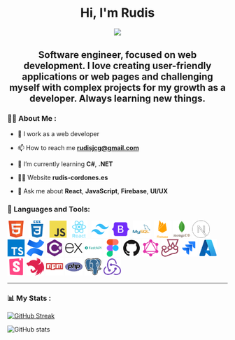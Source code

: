 
<div align='center'>
  
<h1 align='center'>Hi, I'm Rudis</h1>
<img src="https://github.com/krakatua/krakatua/assets/82242977/5d027a0f-59bd-4903-a909-f914f7e68f3e" width="full"/>

<h2 align='center'>Software engineer, focused on web development. I love creating user-friendly applications or web pages and challenging myself with complex projects for my growth as a developer. Always learning new things.</h2>

</div>


### 👨‍💻 About Me :

- 📝 I work as a web developer

- 📫 How to reach me **rudisjcg@gmail.com**

- 🌱 I’m currently learning **C#**, **.NET**

- 👨‍💻 Website **rudis-cordones.es** 

- 💬 Ask me about **React**, **JavaScript**, **Firebase**, **UI/UX**


<div align="left">
    <h3>🔨 Languages and Tools:</h3>
    <div>
        <img src="https://github.com/devicons/devicon/blob/master/icons/html5/html5-original.svg" title="HTML5" alt="HTML" width="40" height="40"/>&nbsp;
        <img src="https://github.com/devicons/devicon/blob/master/icons/css3/css3-plain-wordmark.svg"  title="CSS3" alt="CSS" width="40" height="40"/>&nbsp;
        <img src="https://github.com/devicons/devicon/blob/master/icons/javascript/javascript-original.svg" title="JavaScript" alt="JavaScript" width="40" height="40"/>&nbsp;
        <img src="https://github.com/devicons/devicon/blob/master/icons/react/react-original-wordmark.svg" title="React" alt="React" width="40" height="40"/>&nbsp;
       <img src="https://github.com/devicons/devicon/blob/master/icons/tailwindcss/tailwindcss-plain.svg" title="React" alt="React" width="40" height="40"/>&nbsp;
        <img src="https://github.com/devicons/devicon/blob/master/icons/bootstrap/bootstrap-plain.svg" title="Bootstrap" alt="Bootstrap" width="40" height="40"/>&nbsp;
        <img src="https://github.com/devicons/devicon/blob/master/icons/mysql/mysql-original-wordmark.svg" title="MySQL"  alt="MySQL" width="40" height="40"/>&nbsp;
        <img src="https://github.com/devicons/devicon/blob/master/icons/firebase/firebase-plain-wordmark.svg" title="Git" **alt="Git" width="40" height="40"/>
        <img src="https://github.com/devicons/devicon/blob/master/icons/mongodb/mongodb-original-wordmark.svg" title="Git" **alt="Git" width="40" height="40"/>
        <img src="https://github.com/devicons/devicon/blob/master/icons/nextjs/nextjs-line.svg" title="Git" **alt="Git" width="40" height="40"/>
      <img src="https://github.com/devicons/devicon/blob/master/icons/typescript/typescript-original.svg" title="Git" **alt="Git" width="40" height="40"/>
      <img src="https://github.com/devicons/devicon/blob/master/icons/confluence/confluence-original.svg" title="Git" **alt="Git" width="40" height="40"/>
      <img src="https://github.com/devicons/devicon/blob/master/icons/csharp/csharp-plain.svg" title="Git" **alt="Git" width="40" height="40"/>
      <img src="https://github.com/devicons/devicon/blob/master/icons/express/express-original.svg" title="Git" **alt="Git" width="40" height="40"/>
      <img src="https://github.com/devicons/devicon/blob/master/icons/fastapi/fastapi-plain-wordmark.svg" title="Git" **alt="Git" width="40" height="40"/>
      <img src="https://github.com/devicons/devicon/blob/master/icons/figma/figma-original.svg" title="Git" **alt="Git" width="40" height="40"/>
      <img src="https://github.com/devicons/devicon/blob/master/icons/github/github-original.svg" title="Git" **alt="Git" width="40" height="40"/>
      <img src="https://github.com/devicons/devicon/blob/master/icons/graphql/graphql-plain.svg" title="Git" **alt="Git" width="40" height="40"/>
      <img src="https://github.com/devicons/devicon/blob/master/icons/jest/jest-plain.svg" title="Git" **alt="Git" width="40" height="40"/>
      <img src="https://github.com/devicons/devicon/blob/master/icons/jira/jira-original.svg" title="Git" **alt="Git" width="40" height="40"/>
      <img src="https://github.com/devicons/devicon/blob/master/icons/azure/azure-original.svg" title="Git" **alt="Git" width="40" height="40"/>
      <img src="https://github.com/devicons/devicon/blob/master/icons/storybook/storybook-original.svg" title="Git" **alt="Git" width="40" height="40"/>
      <img src="https://github.com/devicons/devicon/blob/master/icons/nestjs/nestjs-plain.svg" title="Git" **alt="Git" width="40" height="40"/>
      <img src="https://github.com/devicons/devicon/blob/master/icons/npm/npm-original-wordmark.svg" title="Git" **alt="Git" width="40" height="40"/>
      <img src="https://github.com/devicons/devicon/blob/master/icons/php/php-original.svg" title="Git" **alt="Git" width="40" height="40"/>
      <img src="https://github.com/devicons/devicon/blob/master/icons/postgresql/postgresql-original.svg" title="Git" **alt="Git" width="40" height="40"/>
      <img src="https://github.com/devicons/devicon/blob/master/icons/redux/redux-original.svg" title="Git" **alt="Git" width="40" height="40"/>
      </div>
</div>




---

### 📊 My Stats :

<a href="https://git.io/streak-stats"><img src="https://streak-stats.demolab.com?user=rudisjcg&theme=dark&hide_border=true" alt="GitHub Streak" /></a>

![GitHub stats](https://github-readme-stats.vercel.app/api?username=rudisjcg&show_icons=true&theme=radical)





<!--
**krakatua/krakatua** is a ✨ _special_ ✨ repository because its `README.md` (this file) appears on your GitHub profile.

Here are some ideas to get you started:

- 🔭 I’m currently working on ...
- 🌱 I’m currently learning ...
- 👯 I’m looking to collaborate on ...
- 🤔 I’m looking for help with ...
- 💬 Ask me about ...
- 📫 How to reach me: ...
- 😄 Pronouns: ...
- ⚡ Fun fact: ...
-->
